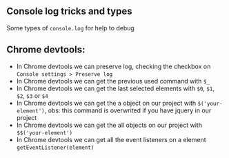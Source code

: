 ## Console log tricks and types

Some types of `console.log` for help to debug

## Chrome devtools:

- In Chrome devtools we can preserve log, checking the checkbox on `Console settings > Preserve log`
- In Chrome devtools we can get the previous used command with `$_`
- In Chrome devtools we can get the last selected elements with `$0`, `$1`, `$2`, `$3` or `$4`
- In Chrome devtools we can get the a object on our project with `$('your-element')`, obs: this command is overwrited if you have jquery in our project 
- In Chrome devtools we can get the all objects on our project with `$$('your-element')`
- In Chrome devtools we can get all the event listeners on a element `getEventListener(element)`
